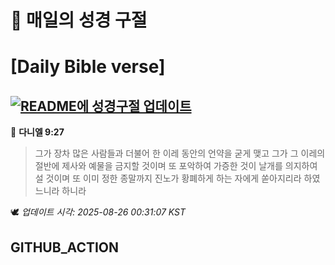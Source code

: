 # 🙏 매일의 성경 구절
# [Daily Bible verse]
## [![README에 성경구절 업데이트](https://github.com/DONGSUKA/first_test/actions/workflows/update-readme-bible.yml/badge.svg)](https://github.com/DONGSUKA/first_test/actions/workflows/update-readme-bible.yml)
<!-- START_BIBLE_VERSE -->
📖 **다니엘 9:27**
> 그가 장차 많은 사람들과 더불어 한 이레 동안의 언약을 굳게 맺고 그가 그 이레의 절반에 제사와 예물을 금지할 것이며 또 포악하여 가증한 것이 날개를 의지하여 설 것이며 또 이미 정한 종말까지 진노가 황폐하게 하는 자에게 쏟아지리라 하였느니라 하니라

🕊️ _업데이트 시각: 2025-08-26 00:31:07 KST_
  <!-- END_BIBLE_VERSE -->
## GITHUB_ACTION
